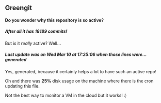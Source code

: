 ## Greengit

#### Do you wonder why this repository is so active?

##### After all it has 18189 commits!

But is it *really* active? Well...

##### Last update was on Wed Mar 10 at 17:25:06 when those lines were... generated

Yes, generated, because it certainly helps a lot to have such an active repo!

Oh and there was **25%** disk usage on the machine
where there is the cron updating this file.

Not the best way to monitor a VM in the cloud but it works! :)
